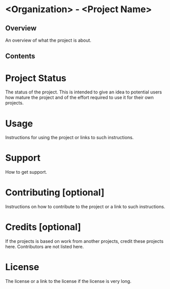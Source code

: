 # \<Organization> - \<Project Name>

## Overview

An overview of what the project is about.

## Contents

# Project Status

The status of the project. This is intended to give an idea to
potential users how mature the project and of the effort required
to use it for their own projects.

# Usage

Instructions for using the project or links to such instructions.

# Support

How to get support.

# Contributing [optional]

Instructions on how to contribute to the project or a link to such
instructions.

# Credits [optional]

If the projects is based on work from another projects, credit these
projects here. Contributors are not listed here.

# License

The license or a link to the license if the license is very long.